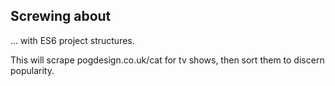 ## Screwing about
... with ES6 project structures.

This will scrape pogdesign.co.uk/cat for tv shows, then sort them to discern popularity.

